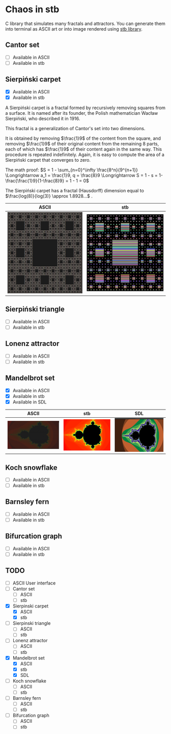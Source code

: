 # Chaos in stb

C library that simulates many fractals and attractors. You can generate them into terminal as ASCII art or into image rendered using [stb library](https://github.com/nothings/stb).

## Cantor set

- [ ] Available in ASCII
- [ ] Available in stb

## Sierpiński carpet

- [x] Available in ASCII
- [x] Available in stb

A Sierpiński carpet is a fractal formed by recursively removing squares from a surface. It is named after its founder, the Polish mathematician Wacław Sierpiński, who described it in 1916.

This fractal is a generalization of Cantor's set into two dimensions.

It is obtained by removing $\frac{1}9$ of the content from the square, and removing $\frac{1}9$ of their original content from the remaining $8$ parts, each of which has $\frac{1}9$ of their content again in the same way. This procedure is repeated indefinitely. Again, it is easy to compute the area of a Sierpiński carpet that converges to zero.

The math proof: $S = 1 - \sum_{n=0}^\infty \frac{8^n}{9^{n+1}} \Longrightarrow a_1 = \frac{1}9, q = \frac{8}9 \Longrightarrow S = 1 - s = 1-\frac{\frac{1}9}{1-\frac{8}9} = 1 - 1 = 0$

The Sierpiński carpet has a fractal (Hausdorff) dimension equal to $\frac{log(8)}{log(3)} \approx 1.8928...$ .


|                                       ASCII                                        |                                      stb                                       |
| ---------------------------------------------------------------------------------- | ------------------------------------------------------------------------------ |
| ![sierpinski carpet in ASCII](src/Sierpinski/examples/sierpinski_carpet_ascii.png) | ![sierpinski carpet in stb](src/Sierpinski/examples/sierpinski_carpet_stb.png) |

## Sierpiński triangle

- [ ] Available in ASCII
- [ ] Available in stb

## Lonenz attractor

- [ ] Available in ASCII
- [ ] Available in stb

## Mandelbrot set

- [x] Available in ASCII
- [x] Available in stb
- [x] Available in SDL

|                                       ASCII                                        |                                    stb                                     |                                 SDL                                  |
| ---------------------------------------------------------------------------------- | -------------------------------------------------------------------------- | -------------------------------------------------------------------- |
| ![mandelbrot in ASCII](src/Mandelbrot/examples/mandelbrot_ascii_incolor_small.png) | ![mandelbrot in stb](src/Mandelbrot/examples/mandelbrot_stb_red_small.png) | ![mandelbrot in sdl](src/Mandelbrot/examples/mandelbrot_SDL_gui.gif) |


## Koch snowflake

- [ ] Available in ASCII
- [ ] Available in stb

## Barnsley fern

- [ ] Available in ASCII
- [ ] Available in stb

## Bifurcation graph

- [ ] Available in ASCII
- [ ] Available in stb

## TODO
- [ ] ASCII User interface
- [ ] Cantor set
    - [ ] ASCII
    - [ ] stb
- [x] Sierpinski carpet
    - [x] ASCII
    - [x] stb
- [ ] Sierpinski triangle
    - [ ] ASCII
    - [ ] stb
- [ ] Lonenz attractor
    - [ ] ASCII
    - [ ] stb
- [x] Mandelbrot set
    - [x] ASCII
    - [x] stb
    - [x] SDL
- [ ] Koch snowflake
    - [ ] ASCII
    - [ ] stb
- [ ] Barnsley fern
    - [ ] ASCII
    - [ ] stb
- [ ] Bifurcation graph
    - [ ] ASCII
    - [ ] stb